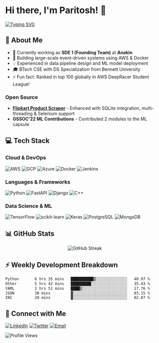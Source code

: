 # Hi there, I'm Paritosh! 👋
[![Typing SVG](http://readme-typing-svg.herokuapp.com?color=5CD8F7&center=true&vCenter=true&lines=Software+Engineer+%7C+ML+Engineer;AWS+%26+Cloud+Architecture;Data+Pipeline+Expert)](https://git.io/typing-svg)

## 🚀 About Me
- 🔭 Currently working as **SDE 1 (Founding Team)** at **Anakin**
- 🌱 Building large-scale event-driven systems using AWS & Docker
- 💡 Experienced in data pipeline design and ML model deployment
- 🎓 BTech CSE with DS Specialization from Bennett University
- ⚡ Fun fact: Ranked in top 100 globally in AWS DeepRacer Student League!

### Open Source
- **[Flipkart Product Scraper](https://github.com/avinashkranjan/Amazing-Python-Scripts/pull/1478)** - Enhanced with SQLite integration, multi-threading & Selenium support
- **GSSOC'22 ML Contributions** - Contributed 2 modules to the ML capsule

## 💻 Tech Stack

### Cloud & DevOps
![AWS](https://img.shields.io/badge/AWS-%23FF9900.svg?style=for-the-badge&logo=amazon-aws&logoColor=white)
![GCP](https://img.shields.io/badge/Google%20Cloud-%234285F4.svg?style=for-the-badge&logo=google-cloud&logoColor=white)
![Azure](https://img.shields.io/badge/azure-%230072C6.svg?style=for-the-badge&logo=azure-devops&logoColor=white)
![Docker](https://img.shields.io/badge/docker-%230db7ed.svg?style=for-the-badge&logo=docker&logoColor=white)
![Jenkins](https://img.shields.io/badge/jenkins-%232C5263.svg?style=for-the-badge&logo=jenkins&logoColor=white)

### Languages & Frameworks
![Python](https://img.shields.io/badge/python-3670A0?style=for-the-badge&logo=python&logoColor=ffdd54)
![FastAPI](https://img.shields.io/badge/FastAPI-005571?style=for-the-badge&logo=fastapi)
![Django](https://img.shields.io/badge/django-%23092E20.svg?style=for-the-badge&logo=django&logoColor=white)
![C++](https://img.shields.io/badge/c++-%2300599C.svg?style=for-the-badge&logo=c%2B%2B&logoColor=white)

### Data Science & ML
![TensorFlow](https://img.shields.io/badge/TensorFlow-%23FF6F00.svg?style=for-the-badge&logo=TensorFlow&logoColor=white)
![scikit-learn](https://img.shields.io/badge/scikit--learn-%23F7931E.svg?style=for-the-badge&logo=scikit-learn&logoColor=white)
![Keras](https://img.shields.io/badge/Keras-%23D00000.svg?style=for-the-badge&logo=Keras&logoColor=white)
![PostgreSQL](https://img.shields.io/badge/postgres-%23316192.svg?style=for-the-badge&logo=postgresql&logoColor=white)
![MongoDB](https://img.shields.io/badge/MongoDB-%234ea94b.svg?style=for-the-badge&logo=mongodb&logoColor=white)

## 📊 GitHub Stats

<div align="center">
  
![GitHub Streak](https://streak-stats.demolab.com?user=ParitoshTripathi935&theme=tokyonight_duo&border_radius=6.4)

</div>

## ⚡ Weekly Development Breakdown
<!--START_SECTION:waka-->

```txt
Python       6 hrs 35 mins   ██████████▒░░░░░░░░░░░░░░   40.97 %
Other        5 hrs 42 mins   █████████░░░░░░░░░░░░░░░░   35.43 %
YAML         2 hrs 51 mins   ████▒░░░░░░░░░░░░░░░░░░░░   17.76 %
JSON         30 mins         ▓░░░░░░░░░░░░░░░░░░░░░░░░   03.15 %
INI          20 mins         ▓░░░░░░░░░░░░░░░░░░░░░░░░   02.07 %
```

<!--END_SECTION:waka-->

## 🤝 Connect with Me
[![LinkedIn](https://img.shields.io/badge/LinkedIn-0077B5?style=for-the-badge&logo=linkedin&logoColor=white)](https://www.linkedin.com/in/a-paritoshtripathi/)
[![Twitter](https://img.shields.io/badge/Twitter-1DA1F2?style=for-the-badge&logo=twitter&logoColor=white)](https://twitter.com/kanhiya_0w0)
[![Email](https://img.shields.io/badge/Email-D14836?style=for-the-badge&logo=gmail&logoColor=white)](mailto:paritosh.tripathi.work@gmail.com)

![Profile Views](https://visitcount.itsvg.in/api?id=paritoshtripathi935&label=Profile%20Views&icon=6&pretty=false)
